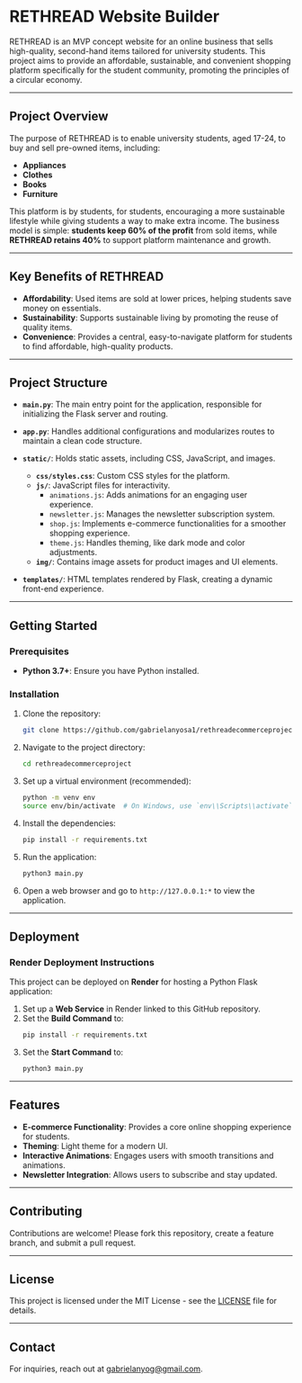 # RETHREAD Website Builder

RETHREAD is an MVP concept website for an online business that sells high-quality, second-hand items tailored for university students. This project aims to provide an affordable, sustainable, and convenient shopping platform specifically for the student community, promoting the principles of a circular economy.

---

## Project Overview

The purpose of RETHREAD is to enable university students, aged 17-24, to buy and sell pre-owned items, including:
- **Appliances**
- **Clothes**
- **Books**
- **Furniture**

This platform is by students, for students, encouraging a more sustainable lifestyle while giving students a way to make extra income. The business model is simple: **students keep 60% of the profit** from sold items, while **RETHREAD retains 40%** to support platform maintenance and growth.

---

## Key Benefits of RETHREAD

- **Affordability**: Used items are sold at lower prices, helping students save money on essentials.
- **Sustainability**: Supports sustainable living by promoting the reuse of quality items.
- **Convenience**: Provides a central, easy-to-navigate platform for students to find affordable, high-quality products.

---

## Project Structure

- **`main.py`**: The main entry point for the application, responsible for initializing the Flask server and routing.
- **`app.py`**: Handles additional configurations and modularizes routes to maintain a clean code structure.
- **`static/`**: Holds static assets, including CSS, JavaScript, and images.
  - **`css/styles.css`**: Custom CSS styles for the platform.
  - **`js/`**: JavaScript files for interactivity.
      - `animations.js`: Adds animations for an engaging user experience.
      - `newsletter.js`: Manages the newsletter subscription system.
      - `shop.js`: Implements e-commerce functionalities for a smoother shopping experience.
      - `theme.js`: Handles theming, like dark mode and color adjustments.
  - **`img/`**: Contains image assets for product images and UI elements.

- **`templates/`**: HTML templates rendered by Flask, creating a dynamic front-end experience.

---

## Getting Started

### Prerequisites

- **Python 3.7+**: Ensure you have Python installed.

### Installation

1. Clone the repository:
   ```bash
   git clone https://github.com/gabrielanyosa1/rethreadecommerceproject.git
   ```

2. Navigate to the project directory:
   ```bash
   cd rethreadecommerceproject
   ```

3. Set up a virtual environment (recommended):
   ```bash
   python -m venv env
   source env/bin/activate  # On Windows, use `env\\Scripts\\activate`
   ```

4. Install the dependencies:
   ```bash
   pip install -r requirements.txt
   ```

5. Run the application:
   ```bash
   python3 main.py
   ```

6. Open a web browser and go to `http://127.0.0.1:*` to view the application.

---

## Deployment

### Render Deployment Instructions

This project can be deployed on **Render** for hosting a Python Flask application:
1. Set up a **Web Service** in Render linked to this GitHub repository.
2. Set the **Build Command** to:
   ```bash
   pip install -r requirements.txt
   ```
3. Set the **Start Command** to:
   ```bash
   python3 main.py
   ```
---

## Features

- **E-commerce Functionality**: Provides a core online shopping experience for students.
- **Theming**: Light theme for a modern UI.
- **Interactive Animations**: Engages users with smooth transitions and animations.
- **Newsletter Integration**: Allows users to subscribe and stay updated.

---

## Contributing

Contributions are welcome! Please fork this repository, create a feature branch, and submit a pull request.

---

## License

This project is licensed under the MIT License - see the [LICENSE](LICENSE) file for details.

---

## Contact

For inquiries, reach out at gabrielanyog@gmail.com.
